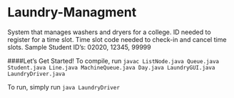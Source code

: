 # Laundry-Managment
System that manages washers and dryers for a college. ID needed to register for a time slot. Time slot code needed to check-in and cancel time slots.
Sample Student ID’s: 02020, 12345, 99999

####Let’s Get Started!
To compile, run `javac ListNode.java Queue.java Student.java Line.java MachineQueue.java Day.java LaundryGUI.java LaundryDriver.java`

To run, simply run `java LaundryDriver`